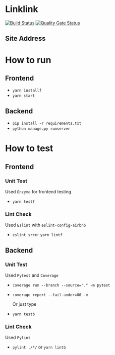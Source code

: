 # Linklink
[![Build Status](https://app.travis-ci.com/swsnu/swppfall2022-team9.svg?branch=main)](https://app.travis-ci.com/swsnu/swppfall2022-team9)
[![Quality Gate Status](https://sonarcloud.io/api/project_badges/measure?project=swsnu_swppfall2022-team9&metric=alert_status)](https://sonarcloud.io/dashboard?id=swsnu_swppfall2022-team9)

## Site Address

# How to run

## Frontend

- `yarn installf`
- `yarn start`

## Backend

- `pip install -r requirements.txt`
- `python manage.py runserver`

# How to test

## Frontend

### Unit Test

Used `Enzyme` for frontend testing

- `yarn testf`

### Lint Check

Used `Eslint` with `eslint-config-airbnb`

- `eslint src`or `yarn lintf`

## Backend

### Unit Test

Used `Pytest` and `Coverage`

- `coverage run --branch --source="." -m pytest`
- `coverage report --fail-under=80 -m`

  Or just type

- `yarn testb`

### Lint Check

Used `Pylint`

- `pylint ./*/` or `yarn lintb`
